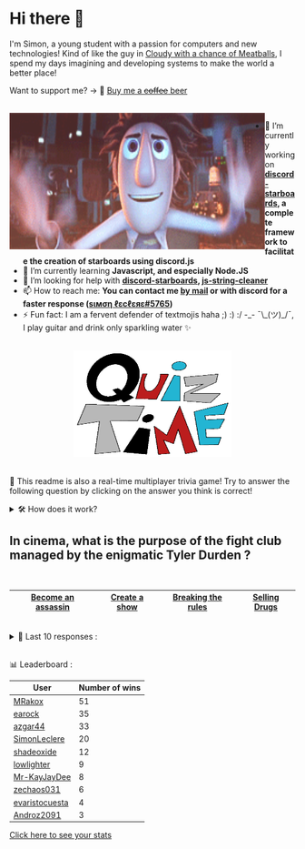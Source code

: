# Hi there 👋

I'm Simon, a young student with a passion for computers and new technologies!
Kind of like the guy in [Cloudy with a chance of Meatballs](https://www.youtube.com/watch?v=dQw4w9WgXcQ), I spend my days imagining and developing systems to make the world a better place!

Want to support me? -> 🍺 [Buy me a ~~coffee~~ beer](https://www.buymeacoffee.com/SimonLeclere)

<br>

<img width="450" height="240" src="./assets/cloudyWithAChanceOfMeatBalls.gif" align=left>

- 🔭 I’m currently working on **[discord-starboards](https://github.com/SimonLeclere/discord-starboards), a complete framework to facilitate the creation of starboards using discord.js**
- 🌱 I’m currently learning **Javascript, and especially Node.JS**
- 🤔 I’m looking for help with **[discord-starboards](https://github.com/SimonLeclere/discord-starboards), [js-string-cleaner](https://github.com/SimonLeclere/Js-String-Cleaner)**
- 📫 How to reach me: **You can contact me [by mail](mailto:simon-leclere@orange.fr) or with discord for a faster response ([sιмση ℓεcℓεяε#5765](https://discord.com/invite/U2VGrkT))**
- ⚡ Fun fact: I am a fervent defender of textmojis haha ;) :) :/ -\_- ¯\\\_(ツ)\_/¯, I play guitar and drink only sparkling water ✨

<br>

<center><img width="280" height="187" src="./assets/quizTime.gif"></center>

<br>

🎲 This readme is also a real-time multiplayer trivia game! Try to answer the following question by clicking on the answer you think is correct!
<details>
  <summary>🛠️ How does it work?</summary>
  Each answer is a link to a pre-filled issue. When you press "Submit new issue", it triggers a Github action workflow that compares your answer with the correct answer, finds a new question and updates the readme.md file. Not bad huh?! This whole process only takes about 20 seconds!
</details>

## In cinema, what is the purpose of the fight club managed by the enigmatic Tyler Durden ?

<br>

| [Become an assassin](https://github.com/SimonLeclere/SimonLeclere/issues/new?title=quiz%7C187%7CBecome%20an%20assassin&body=Just%20click%20'Submit%20new%20issue'.) | [Create a show](https://github.com/SimonLeclere/SimonLeclere/issues/new?title=quiz%7C187%7CCreate%20a%20show&body=Just%20click%20'Submit%20new%20issue'.) | [Breaking the rules](https://github.com/SimonLeclere/SimonLeclere/issues/new?title=quiz%7C187%7CBreaking%20the%20rules&body=Just%20click%20'Submit%20new%20issue'.) | [Selling Drugs](https://github.com/SimonLeclere/SimonLeclere/issues/new?title=quiz%7C187%7CSelling%20Drugs&body=Just%20click%20'Submit%20new%20issue'.) |
| - | - | - | - | 

<br>

<details>
  <summary>📒 Last 10 responses :</summary>

- **HideakiAtsuyo** answered **Golf** to `What sport is sending a small white ball into a hole ?` (Good answer)
- **HideakiAtsuyo** answered **Chandelier** to `Which of these items is not part of the weapons in the Cluedo board game ?` (Wrong answer)
- **HideakiAtsuyo** answered **Planchet** to `What is the name of D'Artagnan's valet created by Alexandre Dumas ?` (Good answer)
- **SimonLeclere** answered **3,500** to `How many plates for lunch were loaded aboard the Titanic ?` (Wrong answer)
- **SimonLeclere** answered **Tintin in Tibet** to `In what adventure does Tintin find himself facing an impressive Yeti ?` (Good answer)
- **azgar44** answered **Favre** to `Which of these writers was 40 years old when Gustave Flaubert was born ?` (Wrong answer)
- **shadeoxide** answered **Paws** to `Why do martens sometimes kill chickens ?` (Wrong answer)
- **earock** answered **Labels** to `What clickable link can we now apply to a photo on Instagram ?` (Wrong answer)
- **earock** answered **Pepe Jeans** to `What brand of jeans did Brad Pitt advertise for that out of the shadows ?` (Wrong answer)
- **SimonLeclere** answered **Temperature** to `What have we checked in 2020 among travelers leaving planes from China ?` (Good answer)

</details>

<br>

📊 Leaderboard :

| User | Number of wins |
|-|-|
| [MRakox](https://github.com/MRakox) | 51 |
| [earock](https://github.com/earock) | 35 |
| [azgar44](https://github.com/azgar44) | 33 |
| [SimonLeclere](https://github.com/SimonLeclere) | 20 |
| [shadeoxide](https://github.com/shadeoxide) | 12 |
| [lowlighter](https://github.com/lowlighter) | 9 |
| [Mr-KayJayDee](https://github.com/Mr-KayJayDee) | 8 |
| [zechaos031](https://github.com/zechaos031) | 6 |
| [evaristocuesta](https://github.com/evaristocuesta) | 4 |
| [Androz2091](https://github.com/Androz2091) | 3 |

[Click here to see your stats](https://github.com/SimonLeclere/SimonLeclere/issues/new?title=MyStats&body=Just%20click%20%27Submit%20new%20issue%27.)
